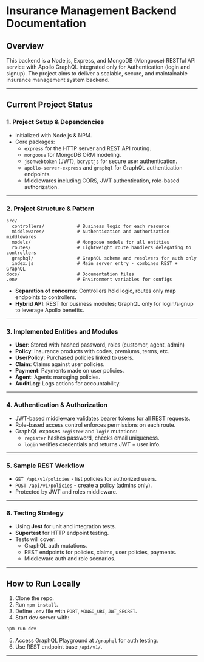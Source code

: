 # Insurance Management Backend Documentation

## Overview

This backend is a Node.js, Express, and MongoDB (Mongoose) RESTful API service with Apollo GraphQL integrated only for Authentication (login and signup). The project aims to deliver a scalable, secure, and maintainable insurance management system backend.

***

## Current Project Status

### 1. Project Setup & Dependencies

- Initialized with Node.js & NPM.
- Core packages:
  - `express` for the HTTP server and REST API routing.
  - `mongoose` for MongoDB ORM modeling.
  - `jsonwebtoken` (JWT), `bcryptjs` for secure user authentication.
  - `apollo-server-express` and `graphql` for GraphQL authentication endpoints.
  - Middlewares including CORS, JWT authentication, role-based authorization.

***

### 2. Project Structure & Pattern

```
src/
  controllers/            # Business logic for each resource
  middlewares/            # Authentication and authorization middlewares
  models/                 # Mongoose models for all entities
  routes/                 # Lightweight route handlers delegating to controllers
  graphql/                # GraphQL schema and resolvers for auth only
  index.js                # Main server entry - combines REST + GraphQL
docs/                     # Documentation files
.env                      # Environment variables for configs
```

- **Separation of concerns**: Controllers hold logic, routes only map endpoints to controllers.
- **Hybrid API**: REST for business modules; GraphQL only for login/signup to leverage Apollo benefits.

***

### 3. Implemented Entities and Modules

- **User**: Stored with hashed password, roles (customer, agent, admin)
- **Policy**: Insurance products with codes, premiums, terms, etc.
- **UserPolicy**: Purchased policies linked to users.
- **Claim**: Claims against user policies.
- **Payment**: Payments made on user policies.
- **Agent**: Agents managing policies.
- **AuditLog**: Logs actions for accountability.

***

### 4. Authentication & Authorization

- JWT-based middleware validates bearer tokens for all REST requests.
- Role-based access control enforces permissions on each route.
- GraphQL exposes `register` and `login` mutations:
  - `register` hashes password, checks email uniqueness.
  - `login` verifies credentials and returns JWT + user info.

***

### 5. Sample REST Workflow

- `GET /api/v1/policies` - list policies for authorized users.
- `POST /api/v1/policies` - create a policy (admins only).
- Protected by JWT and roles middleware.

***

### 6. Testing Strategy

- Using **Jest** for unit and integration tests.
- **Supertest** for HTTP endpoint testing.
- Tests will cover:
  - GraphQL auth mutations.
  - REST endpoints for policies, claims, user policies, payments.
  - Middleware auth and role scenarios.

***

## How to Run Locally

1. Clone the repo.
2. Run `npm install`.
3. Define `.env` file with `PORT`, `MONGO_URI`, `JWT_SECRET`.
4. Start dev server with:

```bash
npm run dev
```

5. Access GraphQL Playground at `/graphql` for auth testing.
6. Use REST endpoint base `/api/v1/`.

***
